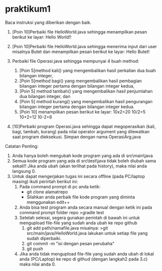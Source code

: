 # praktikum1
Baca instruksi yang diberikan dengan baik.
1. [Poin 10]Perbaiki file HelloWorld.java sehingga menampilkan pesan berikut ke layar: Hello World!!
1. [Poin 10]Perbaiki file HelloWorld.java sehingga menerima input dari user misalnya Butet dan menampilkan pesan berikut ke layar: Hello Butet!
1. Perbaiki file Operasi.java sehingga mempunyai 4 buah method: 
     1. [Poin 5]method kali() yang mengembalikan hasil perkalian dua buah bilangan integer, 
     1. [Poin 5]method bagi() yang mengembalikan hasil pembagian bilangan integer pertama dengan bilangan integer kedua, 
     1. [Poin 5] method tambah() yang mengembalikan hasil penjumlahan dua bilangan integer, dan  
     1. [Poin 5] method kurang() yang mengembalikan hasil pengurangan bilangan integer pertama dengan bilangan integer kedua.
     1. [Poin 10] menampilkan pesan berikut ke layar:
                10x2=20
                10/2=5
                10+2=12
                10-2=8

1. [10]Perbaiki program Operasi.java sehingga dapat megoperasikan (kali, bagi, tambah, kurang) pada nilai operator argument yang dilewatkan saat program dieksekusi. Simpan dengan nama OperasiArg.java

Catatan Penting:
1. Anda hanya boleh mengubah kode program yang ada di src\main\java
1. Semua kode program yang ada di src\test\java  tidak boleh diubah sama sekali!! Jika anda ubah (akan terlihat pada history), maka nilai anda langsung 0.
1. Untuk dapat mengerjakan tugas ini secara offline (pada PC/laptop masing) ikuti perintah berikut ini:
	1. Pada command prompt di pc anda ketik: 
	   * git clone alamatrepo
	   * Silahkan anda perbaik file kode program yang diminta menggunakan edit++
    1. Anda bisa test program anda secara manual dengan ketik ini pada command prompt
       folder repo >gradle test
    1. Setelah selesai, segera gunakan perintah di bawah ini untuk mengupload file-file yang sudah anda ubah ke repo github
		1. git add path/namafile.java
        misalnya: >git src/main/java/HelloWorld.java
        lakukan untuk setiap file yang sudah diperbaiki.
		1. git commit -m "isi dengan pesan perubaha"
		1. git push
	1. Jika anda tidak mengupload file-file yang sudah anda ubah di lokal anda (PC/Laptop) ke repo di githud (dengan langkah2 pada 3.c) maka nilai anda 0.

